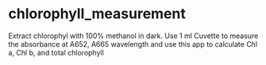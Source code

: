 # chlorophyll_measurement
Extract chlorophyl with 100% methanol in dark. Use 1 ml Cuvette to measure the absorbance at A652, A665 wavelength and use this app to calculate Chl a, Chl b, and total chlorophyll
